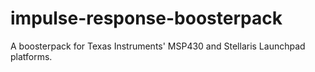 impulse-response-boosterpack
============================

A boosterpack for Texas Instruments' MSP430 and Stellaris Launchpad platforms.
